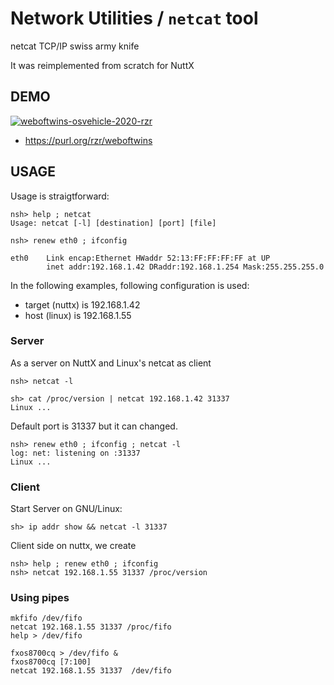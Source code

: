 # Network Utilities / `netcat` tool

netcat TCP/IP swiss army knife

It was reimplemented from scratch for NuttX


## DEMO ##

[![weboftwins-osvehicle-2020-rzr](
https://files.mastodon.social/media_attachments/files/105/163/916/892/863/178/original/05468e28b4463f95.png
)](
https://mastodon.social/@rzr/105225153152922220#weboftwins-osvehicle-2020-rzr
"weboftwins-osvehicle-2020-rzr")

  * https://purl.org/rzr/weboftwins

## USAGE ##

Usage is straigtforward:

    nsh> help ; netcat
    Usage: netcat [-l] [destination] [port] [file]

    nsh> renew eth0 ; ifconfig

    eth0    Link encap:Ethernet HWaddr 52:13:FF:FF:FF:FF at UP
            inet addr:192.168.1.42 DRaddr:192.168.1.254 Mask:255.255.255.0

In the following examples, following configuration is used:

- target (nuttx) is 192.168.1.42
- host (linux) is 192.168.1.55

### Server ###

As a server on NuttX and Linux's netcat as client

    nsh> netcat -l

    sh> cat /proc/version | netcat 192.168.1.42 31337
    Linux ...

Default port is 31337 but it can changed.

    nsh> renew eth0 ; ifconfig ; netcat -l
    log: net: listening on :31337
    Linux ...

### Client ###

Start Server on GNU/Linux:

    sh> ip addr show && netcat -l 31337

Client side on nuttx, we create

    nsh> help ; renew eth0 ; ifconfig
    nsh> netcat 192.168.1.55 31337 /proc/version

### Using pipes ###

    mkfifo /dev/fifo
    netcat 192.168.1.55 31337 /proc/fifo
    help > /dev/fifo

    fxos8700cq > /dev/fifo &
    fxos8700cq [7:100]
    netcat 192.168.1.55 31337  /dev/fifo

